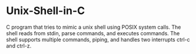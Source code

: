 # Unix-Shell-in-C
C program that tries to mimic a unix shell using POSIX system calls. The shell reads from stdin, parse commands, and executes commands. The shell supports multiple commands, piping, and handles two interrupts ctrl-c and ctrl-z. 
